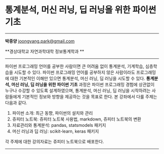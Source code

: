 ﻿# 통계분석, 머신 러닝, 딥 러닝을 위한 파이썬 기초

------

**박중양** <joongyang.park@gmail.com>

**경상대학교 자연과학대학 정보통계학과 **

------

파이썬 프로그래밍 언어를 공부한 사람이면 큰 어려움 없이 통계분석, 기계학습, 심층학습을 시도할 수 있다.
파이썬 프로그래밍 언어를 공부하지 않은 사람이라도 프로그래밍에 대한 기본적인 이해만 있으면 통계분석, 머신 러닝, 딥 러닝을 시도할 수 있다.
**통계분석, 머신 러닝, 딥 러닝을 위한 파이썬 기초** 과정은 파이썬 프로그래밍 경험에 상관없이 누구나 수강할 수 있도록 설계하였으며,
통계분석, 머신 러닝, 딥 러닝을 시작하려는 사람들에게 기본적인 정보와 방향을 제공하는 것을 목표로 한다.
본 강좌에서 다룰 주제는 다음과 같다.

1. 파이썬 소개: 최근 동향, 파이썬의 설치와 관리
2. 쥬피터 노트북: 쥬피터 노트북 사용법, markdown, 쥬피터 노트북의 변환
3. 자료관리와 통계분석: pandas, statsmodels 패키지
4. 머신 러닝과 딥 러닝: scikit-learn, keras 패키지

각 주제에 대한 강의자료는 쥬피터 노트북으로 배포한다.

-------


